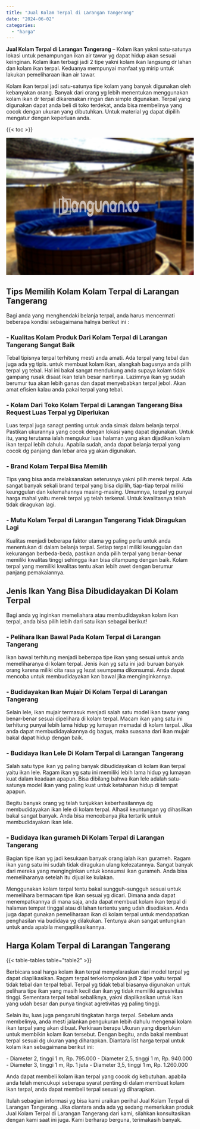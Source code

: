 ```yaml
---
title: "Jual Kolam Terpal di Larangan Tangerang"
date: "2024-06-02"
categories: 
  - "harga"
---
```


**Jual Kolam Terpal di Larangan Tangerang** – Kolam ikan yakni satu-satunya lokasi untuk penampungan ikan air tawar yg dapat hidup akan sesuai keinginan. Kolam ikan terbagi jadi 2 tipe yakni kolam ikan langsung dr lahan dan kolam ikan terpal. Keduanya mempunyai manfaat yg mirip untuk lakukan pemeliharaan ikan air tawar.

Kolam ikan terpal jadi satu-satunya tipe kolam yang banyak digunakan oleh kebanyakan orang. Banyak dari orang yg lebih menentukan menggunakan kolam ikan dr terpal dikarenakan ringan dan simple digunakan. Terpal yang digunakan dapat anda beli di toko terdekat, anda bisa membelinya yang cocok dengan ukuran yang dibutuhkan. Untuk material yg dapat dipilih mengatur dengan keperluan anda.

{{< toc >}}

![Jual Kolam Terpal di Larangan Tangerang](/images/jual-kolam-terpal-34.png)

## Tips Memilih Kolam Kolam Terpal di Larangan Tangerang

Bagi anda yang menghendaki belanja terpal, anda harus mencermati beberapa kondisi sebagaimana halnya berikut ini :

### \- Kualitas Kolam Produk Dari Kolam Terpal di Larangan Tangerang Sangat Baik

Tebal tipisnya terpal terhitung mesti anda amati. Ada terpal yang tebal dan juga ada yg tipis. untuk membuat kolam ikan, alangkah bagusnya anda pilih terpal yg tebal. Hal ini bakal sangat mendukung anda supaya kolam tidak gampang rusak disaat ikan telah besar nantinya. Lazimnya ikan yg sudah berumur tua akan lebih ganas dan dapat menyebabkan terpal jebol. Akan amat efisien kalau anda pakai terpal yang tebal.

### \- Kolam Dari Toko Kolam Terpal di Larangan Tangerang Bisa Request Luas Terpal yg Diperlukan

Luas terpal juga sanagt penting untuk anda simak dalam belanja terpal. Pastikan ukurannya yang cocok dengan lokasi yang dapat digunakan. Untuk itu, yang terutama ialah mengukur luas halaman yang akan dijadikan kolam ikan terpal lebih dahulu. Apabila sudah, anda dapat belanja terpal yang cocok dg panjang dan lebar area yg akan digunakan.

### \- Brand Kolam Terpal Bisa Memilih

Tips yang bisa anda melaksanakan seterusnya yakni pilih merek terpal. Ada sangat banyak sekali brand terpal yang bisa dipilih, tiap-tiap terpal miliki keunggulan dan kelemahannya masing-masing. Umumnya, terpal yg punyai harga mahal yaitu merek terpal yg telah terkenal. Untuk kwalitasnya telah tidak diragukan lagi.

### \- Mutu Kolam Terpal di Larangan Tangerang Tidak Diragukan Lagi

Kualitas menjadi beberapa faktor utama yg paling perlu untuk anda menentukan di dalam belanja terpal. Setiap terpal miliki keunggulan dan kekurangan berbeda-beda, pastikan anda pilih terpal yang benar-benar memiliki kwalitas tinggi sehingga ikan bisa ditampung dengan baik. Kolam terpal yang memiliki kwalitas tentu akan lebih awet dengan berumur panjang pemakaiannya.

## Jenis Ikan Yang Bisa Dibudidayakan Di Kolam Terpal

Bagi anda yg inginkan memeliahara atau membudidayakan kolam ikan terpal, anda bisa pilih lebih dari satu ikan sebagai berikut!

### \- Pelihara Ikan Bawal Pada Kolam Terpal di Larangan Tangerang

Ikan bawal terhitung menjadi beberapa tipe ikan yang sesuai untuk anda memeliharanya di kolam terpal. Jenis ikan yg satu ini jadi buruan banyak orang karena miliki cita rasa yg lezat seumpama dikonsumsi. Anda dapat mencoba untuk membudidayakan kan bawal jika menginginkannya.

### \- Budidayakan Ikan Mujair Di Kolam Terpal di Larangan Tangerang

Selain lele, ikan mujair termasuk menjadi salah satu model ikan tawar yang benar-benar sesuai dipelihara di kolam terpal. Macam ikan yang satu ini terhitung punyai lebih lama hidup yg lumayan memadai di kolam terpal. Jika anda dapat membudidayakannya dg bagus, maka suasana dari ikan mujair bakal dapat hidup dengan baik.

### \- Budidaya Ikan Lele Di Kolam Terpal di Larangan Tangerang

Salah satu type ikan yg paling banyak dibudidayakan di kolam ikan terpal yaitu ikan lele. Ragam ikan yg satu ini memiliki lebih lama hidup yg lumayan kuat dalam keadaan apapun. Bisa dibilang bahwa ikan lele adalah satu-satunya model ikan yang paling kuat untuk ketahanan hidup di tempat apapun.

Begitu banyak orang yg telah tunjukkan keberhasilannya dg membudidayakan ikan lele di kolam terpal. Alhasil keuntungan yg dihasilkan bakal sangat banyak. Anda bisa mencobanya jika tertarik untuk membudidayakan ikan lele.

### \- Budidaya Ikan gurameh Di Kolam Terpal di Larangan Tangerang

Bagian tipe ikan yg jadi kesukaan banyak orang ialah ikan gurameh. Ragam ikan yang satu ini sudah tidak diragukan ulang kelezatannya. Sangat banyak dari mereka yang menginginkan untuk konsumsi ikan gurameh. Anda bisa memeliharanya setelah itu dijual ke kulakan.

Menggunakan kolam terpal tentu bakal sungguh-sungguh sesuai untuk memelihara bermacam tipe ikan sesuai yg dicari. Dimana anda dapat menempatkannya di mana saja, anda dapat membuat kolam ikan terpal di halaman tempat tinggal atau di lahan tertentu yang udah disediakan. Anda juga dapat gunakan pemeliharaan ikan di kolam terpal untuk mendapatkan penghasilan via budidaya yg dilakukan. Tentunya akan sangat untungkan untuk anda apabila mengaplikasikannya.

## Harga Kolam Terpal di Larangan Tangerang

{{< table-tables table="table2" >}}

Berbicara soal harga kolam ikan terpal menyelaraskan dari model terpal yg dapat diaplikasikan. Ragam terpal terkelompokan jadi 2 tipe yaitu terpal tidak tebal dan terpal tebal. Terpal yg tidak tebal biasanya digunakan untuk pelihara tipe ikan yang masih kecil dan ikan yg tidak memiliki agresivitas tinggi. Sementara terpal tebal sebaliknya, yakni diaplikasikan untuk ikan yang udah besar dan punya tingkat agretivitas yg paling tinggi.

Selain itu, luas juga pengaruhi tingkatan harga terpal. Sebelum anda membelinya, anda mesti jalankan pengukuran lebih dahulu mengenai kolam ikan terpal yang akan dibuat. Perkiraan berapa Ukuran yang diperlukan untuk membikin kolam ikan tersebut. Dengan begitu, anda bakal membuat terpal sesuai dg ukuran yang diharapkan. Diantara list harga terpal untuk kolam ikan sebagaimana berikut ini:

\- Diameter 2, tinggi 1 m, Rp. 795.000 - Diameter 2,5, tinggi 1 m, Rp. 940.000 - Diameter 3, tinggi 1 m, Rp. 1 juta - Diameter 3,5, tinggi 1 m, Rp. 1.260.000

Anda dapat membeli kolam ikan terpal yang cocok dg kebutuhan. apabila anda telah mencukupi seberapa syarat penting di dalam membuat kolam ikan terpal, anda dapat membeli terpal sesuai yg diharapkan.

Itulah sebagian informasi yg bisa kami uraikan perihal Jual Kolam Terpal di Larangan Tangerang. Jika diantara anda ada yg sedang memerlukan produk Jual Kolam Terpal di Larangan Tangerang dari kami, silahkan konsultasikan dengan kami saat ini juga. Kami berharap berguna, terimakasih banyak.
